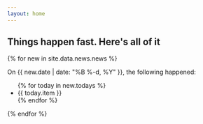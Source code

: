 ```yaml
---
layout: home
---
```

<div id="archive">
  <h2>Things happen fast. Here's all of it</h2>
  <div class="list">
    {% for new in site.data.news.news %}
    <div id="{{ new.date | date: "%Y-%m-%d" }}"></div>
      <p class="poops">On {{ new.date | date: "%B %-d, %Y" }}, the following happened:</p>
      <ul class="today">
        {% for today in new.todays %}
          <li>{{ today.item }}</li>
        {% endfor %}
  </ul>
    {% endfor %}
  </div>
</div>
